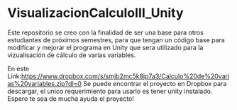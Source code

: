 # VisualizacionCalculoIII_Unity
Este repositorio se creo con la finalidad de ser una base para otros estudiantes de próximos semestres, para que tengan un código base para modificar y mejorar el programa en Unity que sera utilizado para la vizualisación de cálculo de varias variables.

En este Link:https://www.dropbox.com/s/smjb2mc5k8jp7a3/Calculo%20de%20varias%20variables.zip?dl=0
Se puede encontrar el proyecto en Dropbox para descargar, el unico requerimiento para usarlo es tener unity instalado.
Espero te sea de mucha ayuda el proyecto!
